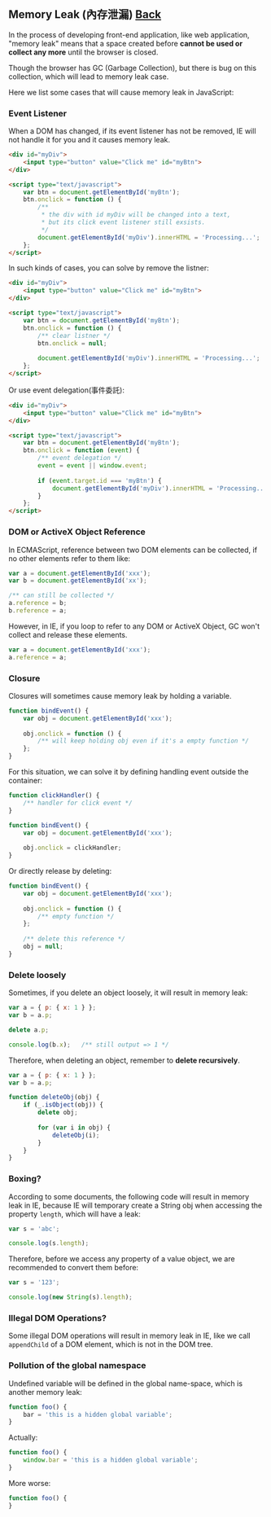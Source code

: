 ## Memory Leak (內存泄漏) [Back](./../JavaScript.md)

In the process of developing front-end application, like web application, "memory leak" means that a space created before **cannot be used or collect any more** until the browser is closed.

Though the browser has GC (Garbage Collection), but there is bug on this collection, which will lead to memory leak case.

Here we list some cases that will cause memory leak in JavaScript:

### Event Listener

When a DOM has changed, if its event listener has not be removed, IE will not handle it for you and it causes memory leak.

```html
<div id="myDiv">
    <input type="button" value="Click me" id="myBtn">
</div>

<script type="text/javascript">
    var btn = document.getElementById('myBtn');
    btn.onclick = function () {
        /**
         * the div with id myDiv will be changed into a text,
         * but its click event listener still exsists.
         */
        document.getElementById('myDiv').innerHTML = 'Processing...';
    };
</script>
```

In such kinds of cases, you can solve by remove the listner:

```html
<div id="myDiv">
    <input type="button" value="Click me" id="myBtn">
</div>

<script type="text/javascript">
    var btn = document.getElementById('myBtn');
    btn.onclick = function () {
        /** clear listner */
        btn.onclick = null;
        
        document.getElementById('myDiv').innerHTML = 'Processing...';
    };
</script>
```

Or use event delegation(事件委託):

```html
<div id="myDiv">
    <input type="button" value="Click me" id="myBtn">
</div>

<script type="text/javascript">
    var btn = document.getElementById('myBtn');
    btn.onclick = function (event) {
        /** event delegation */
        event = event || window.event;
        
        if (event.target.id === 'myBtn') {
            document.getElementById('myDiv').innerHTML = 'Processing...';
        }
    };
</script>
```

### DOM or ActiveX Object Reference

In ECMAScript, reference between two DOM elements can be collected, if no other elements refer to them like:

```js
var a = document.getElementById('xxx');
var b = document.getElementById('xx');

/** can still be collected */
a.reference = b;
b.reference = a;
```

However, in IE, if you loop to refer to any DOM or ActiveX Object, GC won't collect and release these elements.

```js
var a = document.getElementById('xxx');
a.reference = a;
```

### Closure

Closures will sometimes cause memory leak by holding a variable.

```js
function bindEvent() {
    var obj = document.getElementById('xxx');
    
    obj.onclick = function () {
        /** will keep holding obj even if it's a empty function */
    };
}
```

For this situation, we can solve it by defining handling event outside the container:

```js
function clickHandler() {
    /** handler for click event */
}

function bindEvent() {
    var obj = document.getElementById('xxx');
    
    obj.onclick = clickHandler;
}
```

Or directly release by deleting:

```js
function bindEvent() {
    var obj = document.getElementById('xxx');
    
    obj.onclick = function () {
        /** empty function */
    };
    
    /** delete this reference */
    obj = null;
}
```

### Delete loosely

Sometimes, if you delete an object loosely, it will result in memory leak:

```js
var a = { p: { x: 1 } };
var b = a.p;

delete a.p;

console.log(b.x);   /** still output => 1 */
```

Therefore, when deleting an object, remember to **delete recursively**.

```js
var a = { p: { x: 1 } };
var b = a.p;

function deleteObj(obj) {
    if (_.isObject(obj)) {
        delete obj;
        
        for (var i in obj) {
            deleteObj(i);
        }
    }
}
```

### Boxing?

According to some documents, the following code will result in memory leak in IE, because IE will temporary create a String obj when accessing the property `length`, which will have a leak:

```js
var s = 'abc';

console.log(s.length);
```

Therefore, before we access any property of a value object, we are recommended to convert them before:

```js
var s = '123';

console.log(new String(s).length);
```

### Illegal DOM Operations?

Some illegal DOM operations will result in memory leak in IE, like we call `appendChild` of a DOM element, which is not in the DOM tree.

### Pollution of the global namespace

Undefined variable will be defined in the global name-space, which is another memory leak:

```js
function foo() {
    bar = 'this is a hidden global variable';
}
```

Actually:

```js
function foo() {
    window.bar = 'this is a hidden global variable';
}
```

More worse:

```js
function foo() {
}
```